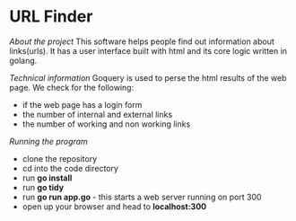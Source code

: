 # URL Finder
*About the project*
This software helps people find out information about links(urls). It has a user interface built with html and its core logic written in golang. 

*Technical information*
Goquery is used to perse the html results of the web page. We check for the following:
- if the web page has a login form
- the number of internal and external links
- the number of working and non working links

*Running the program*
- clone the repository 
- cd into the code directory 
- run **go install**
- run **go tidy**
- run **go run app.go** - this starts a web server running on port 300
- open up your browser and head to **localhost:300** 